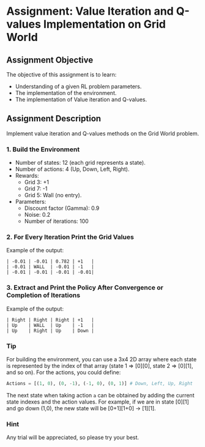 

# Assignment: Value Iteration and Q-values Implementation on Grid World

## Assignment Objective

The objective of this assignment is to learn:

- Understanding of a given RL problem parameters.
- The implementation of the environment.
- The implementation of Value iteration and Q-values.



## Assignment Description

Implement value iteration and Q-values methods on the Grid World problem.

### 1. Build the Environment

- Number of states: 12 (each grid represents a state).
- Number of actions: 4 (Up, Down, Left, Right).
- Rewards:
  - Grid 3: +1
  - Grid 7: -1
  - Grid 5: Wall (no entry).
- Parameters:
  - Discount factor (Gamma): 0.9
  - Noise: 0.2
  - Number of iterations: 100

### 2. For Every Iteration Print the Grid Values

Example of the output:
```
| -0.01 | -0.01 | 0.782 | +1   |
| -0.01 | WALL  | -0.01 | -1   |
| -0.01 | -0.01 | -0.01 | -0.01|
```

### 3. Extract and Print the Policy After Convergence or Completion of Iterations

Example of the output:
```
| Right | Right | Right | +1   |
| Up    | WALL  | Up    | -1   |
| Up    | Right | Up    | Down |
```

### Tip

For building the environment, you can use a 3x4 2D array where each state is represented by the index of that array (state 1 => [0][0], state 2 => [0][1], and so on). For the actions, you could define:
```python
Actions = [(1, 0), (0, -1), (-1, 0), (0, 1)] # Down, Left, Up, Right
```
The next state when taking action `a` can be obtained by adding the current state indexes and the action values. For example, if we are in state [0][1] and go down (1,0), the new state will be [0+1][1+0] -> [1][1].

### Hint

Any trial will be appreciated, so please try your best.

